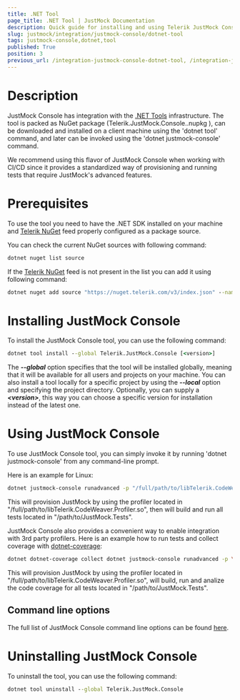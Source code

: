 ```yaml
---
title: .NET Tool
page_title: .NET Tool | JustMock Documentation
description: Quick guide for installing and using Telerik JustMock Console as .NET tool
slug: justmock/integration/justmock-console/dotnet-tool
tags: justmock-console,dotnet,tool
published: True
position: 3
previous_url: /integration-justmock-console-dotnet-tool, /integration-justmock-console-dotnet-tool.html
---
```


# Description

JustMock Console has integration with the [.NET Tools](https://learn.microsoft.com/en-us/dotnet/core/tools/global-tools) infrastructure. The tool is packed as NuGet package (Telerik.JustMock.Console.<version>.nupkg
), can be downloaded and installed on a client machine using the 'dotnet tool' command, and later can be invoked using the 'dotnet justmock-console' command.

We recommend using this flavor of JustMock Console when working with CI/CD since it provides a standardized way of provisioning and running tests that require JustMock's advanced features.

# Prerequisites

To use the tool you need to have the .NET SDK installed on your machine and [Telerik NuGet](https://nuget.telerik.com/v3/index.json) feed properly configured as a package source.

You can check the current NuGet sources with following command:

```bat
dotnet nuget list source
```

If the [Telerik NuGet](https://nuget.telerik.com/v3/index.json) feed is not present in the list you can add it using following command:

```bat
dotnet nuget add source "https://nuget.telerik.com/v3/index.json" --name "Telerik Nuget"
```

# Installing JustMock Console

To install the JustMock Console tool, you can use the following command:

```bat
dotnet tool install --global Telerik.JustMock.Console [<version>]
```

The ***--global*** option specifies that the tool will be installed globally, meaning that it will be available for all users and projects on your machine. You can also install a tool locally for a specific project by using the ***--local*** option and specifying the project directory. Optionally, you can supply a ***\<version\>***, this way you can choose a specific version for installation instead of the latest one. 

# Using JustMock Console

To use JustMock Console tool, you can simply invoke it by running 'dotnet justmock-console' from any command-line prompt.

Here is an example for Linux:

```bash
dotnet justmock-console runadvanced -p "/full/path/to/libTelerik.CodeWeaver.Profiler.so" -c "dotnet" -a "test \"/path/to/JustMock.Tests\""
```

This will provision JustMock by using the profiler located in "/full/path/to/libTelerik.CodeWeaver.Profiler.so", then will build and run all tests located in "/path/to/JustMock.Tests".


JustMock Console also provides a convenient way to enable integration with 3rd party profilers.
Here is an example how to run tests and collect coverage with [dotnet-coverage](https://learn.microsoft.com/en-us/dotnet/core/additional-tools/dotnet-coverage):

```bash
dotnet dotnet-coverage collect dotnet justmock-console runadvanced -p \"/full/path/to/libTelerik.CodeWeaver.Profiler.so\" -l -c \"dotnet\" -a \"test --nobuild\"
```

This will provision JustMock by using the profiler located in "/full/path/to/libTelerik.CodeWeaver.Profiler.so", will build, run and analize the code coverage for all tests located in "/path/to/JustMock.Tests".


## Command line options

The full list of JustMock Console command line options can be found <a href="/justmock/integration/justmock-console/general#command-line-options" target="_blank">here</a>.


# Uninstalling JustMock Console

To uninstall the tool, you can use the following command:

```bat
dotnet tool uninstall --global Telerik.JustMock.Console
```
